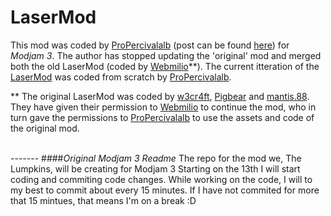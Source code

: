 # LaserMod

This mod was coded by [ProPercivalalb](http://www.minecraftforum.net/members/ProPercivalalb) (post can be found [here](http://www.minecraftforum.net/forums/mapping-and-modding/minecraft-mods/1293056)</a>) for <i>Modjam 3</i>. The author has stopped updating the 'original' mod and merged both the old LaserMod (coded by [Webmilio](http://www.minecraftforum.net/forums/mapping-and-modding/minecraft-mods/1286858)**). The current itteration of the [LaserMod](http://www.minecraftforum.net/forums/mapping-and-modding/minecraft-mods/1293056) was coded from scratch by [ProPercivalalb](http://www.minecraftforum.net/members/ProPercivalalb).

** The original LaserMod was coded by [w3cr4ft](http://www.minecraftforum.net/forums/mapping-and-modding/minecraft-mods/1275658),  [Pigbear](http://www.minecraftforum.net/members/Pigbear) and [mantis.88](http://www.minecraftforum.net/members/MCFUser591794). They have given their permission to [Webmilio](http://www.minecraftforum.net/members/webmilio) to continue the mod, who in turn gave the permissions to [ProPercivalalb](http://www.minecraftforum.net/members/ProPercivalalb) to use the assets and code of the original mod.

<br/>
-------
####<i>Original Modjam 3 Readme</i>
The repo for the mod we, The Lumpkins, will be creating for Modjam 3
Starting on the 13th I will start coding and commiting code changes. While working on the code, I will to my best to commit about every 15 minutes. If I have not commited for more that 15 mintues, that means I'm on a break :D
